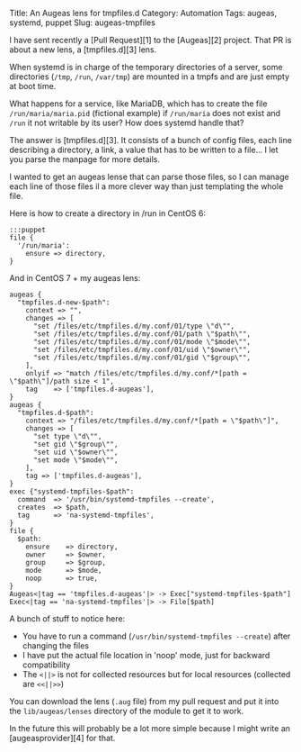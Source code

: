 Title: An Augeas lens for tmpfiles.d
Category: Automation
Tags: augeas, systemd, puppet
Slug: augeas-tmpfiles

I have sent recently a [Pull Request][1] to the [Augeas][2] project. That PR
is about a new lens, a [tmpfiles.d][3] lens.

When systemd is in charge of the temporary directories of a server, some directories
(`/tmp`, `/run`, `/var/tmp`) are mounted in a tmpfs and are just empty at boot time.

What happens for a service, like MariaDB, which has to create the file `/run/maria/maria.pid`
(fictional example) if `/run/maria` does not exist and `/run` it not writable by its user?
How does systemd handle that?

The answer is [tmpfiles.d][3]. It consists of a bunch of config files, each line
describing a directory, a link, a value that has to be written to a file... I let
you parse the manpage for more details.

I wanted to get an augeas lense that can parse those files, so I can manage each line
of those files il a more clever way than just templating the whole file.

Here is how to create a directory in /run in CentOS 6:

    :::puppet
    file {
      '/run/maria':
        ensure => directory,
    }

And in CentOS 7 + my augeas lens:

    augeas {
      "tmpfiles.d-new-$path":
        context => "",
        changes => [
          "set /files/etc/tmpfiles.d/my.conf/01/type \"d\"",
          "set /files/etc/tmpfiles.d/my.conf/01/path \"$path\"",
          "set /files/etc/tmpfiles.d/my.conf/01/mode \"$mode\"",
          "set /files/etc/tmpfiles.d/my.conf/01/uid \"$owner\"",
          "set /files/etc/tmpfiles.d/my.conf/01/gid \"$group\"",
        ],
        onlyif => "match /files/etc/tmpfiles.d/my.conf/*[path = \"$path\"]/path size < 1",
        tag    => ['tmpfiles.d-augeas'],
    }
    augeas {
      "tmpfiles.d-$path":
        context => "/files/etc/tmpfiles.d/my.conf/*[path = \"$path\"]",
        changes => [
          "set type \"d\"",
          "set gid \"$group\"",
          "set uid \"$owner\"",
          "set mode \"$mode\"",
        ],
        tag => ['tmpfiles.d-augeas'],
    }
    exec {"systemd-tmpfiles-$path":
      command  => '/usr/bin/systemd-tmpfiles --create',
      creates  => $path,
      tag      => 'na-systemd-tmpfiles',
    }
    file {
      $path:
        ensure    => directory,
        owner     => $owner,
        group     => $group,
        mode      => $mode,
        noop      => true,
    }
    Augeas<|tag == 'tmpfiles.d-augeas'|> -> Exec["systemd-tmpfiles-$path"]
    Exec<|tag == 'na-systemd-tmpfiles'|> -> File[$path]

A bunch of stuff to notice here:

 * You have to run a command (`/usr/bin/systemd-tmpfiles --create`) after changing the files
 * I have put the actual file location in 'noop' mode, just for backward compatibility
 * The `<||>` is not for collected resources but for local resources (collected are `<<||>>`)

You can download the lens (`.aug` file) from my pull request and put it into
the `lib/augeas/lenses` directory of the module to get it to work.

In the future this will probably be a lot more simple because I might write an
[augeasprovider][4] for that.
